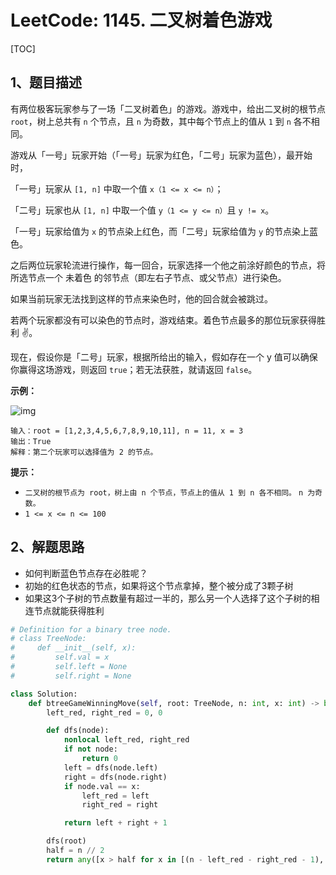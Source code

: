 # LeetCode: 1145. 二叉树着色游戏

[TOC]

## 1、题目描述

有两位极客玩家参与了一场「二叉树着色」的游戏。游戏中，给出二叉树的根节点 `root`，树上总共有 `n` 个节点，且 `n` 为奇数，其中每个节点上的值从 `1` 到 `n` 各不相同。

 

游戏从「一号」玩家开始（「一号」玩家为红色，「二号」玩家为蓝色），最开始时，

「一号」玩家从 `[1, n]` 中取一个值 `x（1 <= x <= n）`；

「二号」玩家也从 `[1, n]` 中取一个值 `y（1 <= y <= n）`且 `y != x`。

「一号」玩家给值为 `x` 的节点染上红色，而「二号」玩家给值为 `y` 的节点染上蓝色。

 

之后两位玩家轮流进行操作，每一回合，玩家选择一个他之前涂好颜色的节点，将所选节点一个 未着色 的邻节点（即左右子节点、或父节点）进行染色。

如果当前玩家无法找到这样的节点来染色时，他的回合就会被跳过。

若两个玩家都没有可以染色的节点时，游戏结束。着色节点最多的那位玩家获得胜利 ✌️。

 

现在，假设你是「二号」玩家，根据所给出的输入，假如存在一个 y 值可以确保你赢得这场游戏，则返回 `true`；若无法获胜，就请返回 `false`。

 

**示例：**

![img](http://px3chmx10.bkt.clouddn.com/notebook/2019-09-07-005824.png)

```
输入：root = [1,2,3,4,5,6,7,8,9,10,11], n = 11, x = 3
输出：True
解释：第二个玩家可以选择值为 2 的节点。
```

**提示：**

- `二叉树的根节点为 root，树上由 n 个节点，节点上的值从 1 到 n 各不相同。`
  `n 为奇数。`
- `1 <= x <= n <= 100`



## 2、解题思路

- 如何判断蓝色节点存在必胜呢？
- 初始的红色状态的节点，如果将这个节点拿掉，整个被分成了3颗子树
- 如果这3个子树的节点数量有超过一半的，那么另一个人选择了这个子树的相连节点就能获得胜利



```python
# Definition for a binary tree node.
# class TreeNode:
#     def __init__(self, x):
#         self.val = x
#         self.left = None
#         self.right = None

class Solution:
    def btreeGameWinningMove(self, root: TreeNode, n: int, x: int) -> bool:
        left_red, right_red = 0, 0

        def dfs(node):
            nonlocal left_red, right_red
            if not node:
                return 0
            left = dfs(node.left)
            right = dfs(node.right)
            if node.val == x:
                left_red = left
                right_red = right

            return left + right + 1

        dfs(root)
        half = n // 2
        return any([x > half for x in [(n - left_red - right_red - 1), left_red, right_red]])

```



